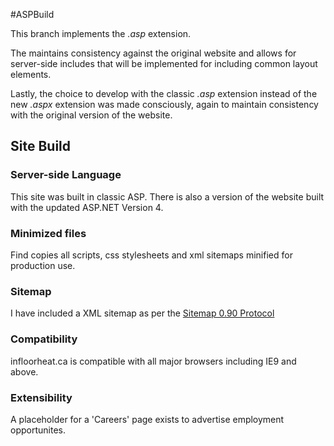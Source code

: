 #ASPBuild

This branch implements the *.asp* extension.

The maintains consistency against the original website and allows for server-side includes that will be implemented for including common layout elements.

Lastly, the choice to develop with the classic *.asp* extension instead of the new *.aspx* extension was made consciously, again to maintain consistency with the original version of the website.


## Site Build

### Server-side Language
This site was built in classic ASP. There is also a version of the website built with the updated ASP.NET Version 4.

### Minimized files
Find copies all scripts, css stylesheets and xml sitemaps minified for production use.

### Sitemap
I have included a XML sitemap as per the [Sitemap 0.90 Protocol](http://www.sitemaps.org/)

### Compatibility
infloorheat.ca is compatible with all major browsers including IE9 and above.

### Extensibility
A placeholder for a 'Careers' page exists to advertise employment opportunites.
